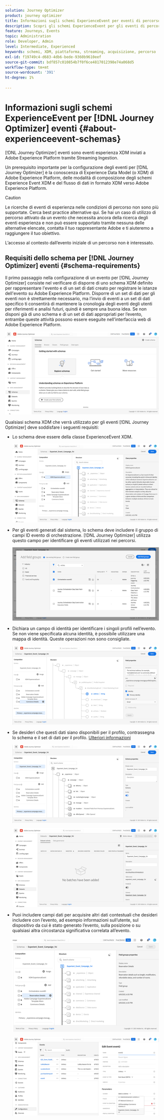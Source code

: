 ```yaml
---
solution: Journey Optimizer
product: journey optimizer
title: Informazioni sugli schemi ExperienceEvent per eventi di percorso
description: Scopri gli schemi ExperienceEvent per gli eventi di percorso
feature: Journeys, Events
topic: Administration
role: Developer, Admin
level: Intermediate, Experienced
keywords: schemi, XDM, piattaforma, streaming, acquisizione, percorso
exl-id: f19749c4-d683-4db6-bede-9360b9610eef
source-git-commit: bdf857c010854b7f0f6ce4817012398e74a068d5
workflow-type: tm+mt
source-wordcount: '391'
ht-degree: 1%

---
```


# Informazioni sugli schemi ExperienceEvent per [!DNL Journey Optimizer] eventi {#about-experienceevent-schemas}

[!DNL Journey Optimizer] eventi sono eventi esperienza XDM inviati a Adobe Experience Platform tramite Streaming Ingestion.

Un prerequisito importante per la configurazione degli eventi per [!DNL Journey Optimizer] è la conoscenza di Experience Data Model (o XDM) di Adobe Experience Platform, delle modalità di composizione degli schemi Experience Event XDM e del flusso di dati in formato XDM verso Adobe Experience Platform.


>[!CAUTION]
>
>Le ricerche di eventi di esperienza nelle condizioni di percorso non sono più supportate. Cerca best practice alternative qui. Se hai un caso di utilizzo di percorso attivato da un evento che necessita ancora della ricerca degli eventi esperienza e non può essere supportato tramite nessuna delle alternative elencate, contatta il tuo rappresentante Adobe e ti aiuteremo a raggiungere il tuo obiettivo.
>
>L’accesso al contesto dall’evento iniziale di un percorso non è interessato.

## Requisiti dello schema per [!DNL Journey Optimizer] eventi  {#schema-requirements}

Il primo passaggio nella configurazione di un evento per [!DNL Journey Optimizer] consiste nel verificare di disporre di uno schema XDM definito per rappresentare l&#39;evento e di un set di dati creato per registrare le istanze dell&#39;evento su Adobe Experience Platform. Disporre di un set di dati per gli eventi non è strettamente necessario, ma l’invio di eventi a un set di dati specifico ti consentirà di mantenere la cronologia degli eventi degli utenti per riferimenti e analisi futuri, quindi è sempre una buona idea. Se non disponi già di uno schema e di un set di dati appropriati per l’evento, entrambe queste attività possono essere eseguite nell’interfaccia web di Adobe Experience Platform.

![](assets/schema1.png)

Qualsiasi schema XDM che verrà utilizzato per gli eventi [!DNL Journey Optimizer] deve soddisfare i seguenti requisiti:

* Lo schema deve essere della classe ExperienceEvent XDM.

  ![](assets/schema2.png)

* Per gli eventi generati dal sistema, lo schema deve includere il gruppo di campi ID evento di orchestrazione. [!DNL Journey Optimizer] utilizza questo campo per identificare gli eventi utilizzati nei percorsi.

  ![](assets/schema3.png)

* Dichiara un campo di identità per identificare i singoli profili nell’evento. Se non viene specificata alcuna identità, è possibile utilizzare una mappa di identità. Queste operazioni non sono consigliate.

  ![](assets/schema4.png)

* Se desideri che questi dati siano disponibili per il profilo, contrassegna lo schema e il set di dati per il profilo. [Ulteriori informazioni](../data/lookup-aep-data.md)

  ![](assets/schema5.png)

  ![](assets/schema6.png)

* Puoi includere campi dati per acquisire altri dati contestuali che desideri includere con l’evento, ad esempio informazioni sull’utente, sul dispositivo da cui è stato generato l’evento, sulla posizione o su qualsiasi altra circostanza significativa correlata all’evento.

  ![](assets/schema7.png)

  ![](assets/schema8.png)

<!--
## Leverage schema relationships{#leverage_schema_relationships}

Adobe Experience Platform allows you to define relationships between schemas in order to use one dataset as a lookup table for another. 

Let's say your brand data model has a schema capturing purchases. You also have a schema for the product catalog. You can capture the product ID in the purchase schema and use a relationship to look up more complete product details from the product catalog. This allows you to create an audience for all customers who bought a laptop, for example, without having to explicitly list out all laptop IDs or capture every single product details in transactional systems.

To define a relationship, you need to have a dedicated field in the source schema, in this case the product ID field in the purchase schema. This field needs to reference the product ID field in the destination schema. The source and destination tables must be enabled for profiles and the destination schema must have that common field defined as its primary identity. 

Here is the product catalog schema enabled for profile with the product ID defined as the primary identity. 

![](assets/schema9.png)

Here is the purchase schema with the relationship defined on the product ID field.

![](assets/schema10.png)

>[!NOTE]
>
>Learn more about schema relationships in the [Experience Platform documentation](https://experienceleague.adobe.com/docs/platform-learn/tutorials/schemas/configure-relationships-between-schemas.html?lang=it).

In Journey Optimizer, you can then leverage all the fields from the linked tables:

* when configuring a business or unitary event, [Read more](../event/experience-event-schema.md#unitary_event_configuration) 
* when using conditions in a journey, [Read more](../event/experience-event-schema.md#journey_conditions_using_event_context) 
* in message personalization, [Read more](../event/experience-event-schema.md#message_personalization) 
* in custom action personalization, [Read more](../event/experience-event-schema.md#custom_action_personalization_with_journey_event_context) 

### Arrays{#relationships_limitations}

You can define a schema relationship on an array of strings, for example, a list of product IDs.

![](assets/schema15.png)

You can also define a schema relationship with an attribute inside of an array of objects, for example a list of purchase information (product ID, product name, price, discount). The lookup values will be available in journeys (conditions, custom actions, etc.) and message personalization. 

![](assets/schema16.png)

### Event configuration{#unitary_event_configuration}

The linked schema fields are available in unitary and business event configuration:

* when browsing through the event schema fields in the event configuration screen.
* when defining a condition for system-generated events.

![](assets/schema11.png)

The linked fields are not available:

* in the event key formula
* in event id condition (rule-based events)

To learn how to configure a unitary event, refer to this [page](../event/about-creating.md).

### Journey conditions using event context{#journey_conditions_using_event_context}

You can use data from a lookup table linked to an event used in a journey for condition building (expression editor).

Add a condition in a journey, edit the expression and unfold the event node in the expression editor. 

![](assets/schema12.png)

To learn how to define journey conditions, refer to this [page](../building-journeys/condition-activity.md).

### Message personalization{#message_personalization}

The linked fields are available when personalizing a message. The related fields are displayed in the context passed from the journey to the message.

![](assets/schema14.png)

To learn how to personalize a message with contextual journey information, refer to this [page](../personalization/personalization-use-case.md).

### Custom action personalization with journey event context{#custom_action_personalization_with_journey_event_context}

The linked fields are available when configuring the action parameters of a journey custom action activity. 

![](assets/schema13.png)

To learn how to use custom actions, refer to this [page](../building-journeys/using-custom-actions.md).
-->
